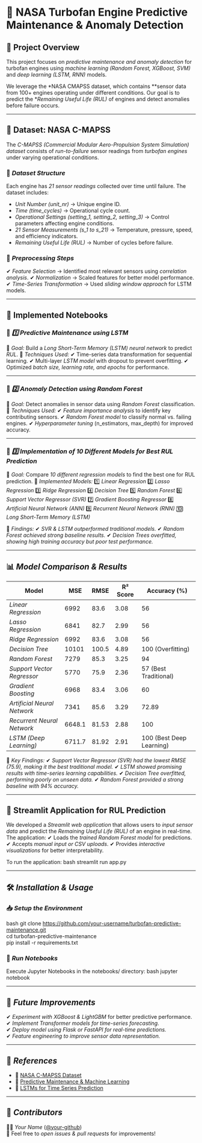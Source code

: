 # 🚀 NASA Turbofan Engine Predictive Maintenance & Anomaly Detection

## 📌 Project Overview
This project focuses on *predictive maintenance and anomaly detection* for turbofan engines using *machine learning (Random Forest, XGBoost, SVM)* and *deep learning (LSTM, RNN)* models.

We leverage the *NASA CMAPSS dataset, which contains **sensor data from 100+ engines operating under different conditions. Our goal is to predict the **Remaining Useful Life (RUL)* of engines and detect anomalies before failure occurs.

---

## 📂 Dataset: NASA C-MAPSS

The *C-MAPSS (Commercial Modular Aero-Propulsion System Simulation) dataset* consists of *run-to-failure* sensor readings from *turbofan engines* under varying operational conditions.

### 🔹 *Dataset Structure*
Each engine has *21 sensor readings* collected over time until failure. The dataset includes:
- *Unit Number (unit_nr)* → Unique engine ID.
- *Time (time_cycles)* → Operational cycle count.
- *Operational Settings (setting_1, setting_2, setting_3)* → Control parameters affecting engine conditions.
- *21 Sensor Measurements (s_1 to s_21)* → Temperature, pressure, speed, and efficiency indicators.
- *Remaining Useful Life (RUL)* → Number of cycles before failure.

### 🔹 *Preprocessing Steps*
✔ *Feature Selection* → Identified most relevant sensors using *correlation analysis*.
✔ *Normalization* → Scaled features for better model performance.
✔ *Time-Series Transformation* → Used *sliding window approach* for LSTM models.

---

## 📒 Implemented Notebooks

### 🧠 *1️⃣ Predictive Maintenance using LSTM*
📌 *Goal:* Build a *Long Short-Term Memory (LSTM) neural network* to predict *RUL*.
🔹 *Techniques Used:*
✔ Time-series data transformation for sequential learning.
✔ Multi-layer *LSTM model* with dropout to prevent overfitting.
✔ Optimized *batch size, learning rate, and epochs* for performance.

---

### 🌲 *2️⃣ Anomaly Detection using Random Forest*
📌 *Goal:* Detect anomalies in sensor data using *Random Forest* classification.
🔹 *Techniques Used:*
✔ *Feature importance analysis* to identify key contributing sensors.
✔ *Random Forest model* to classify normal vs. failing engines.
✔ *Hyperparameter tuning* (n_estimators, max_depth) for improved accuracy.

---

### 🤖 *3️⃣ Implementation of 10 Different Models for Best RUL Prediction*
📌 *Goal:* Compare *10 different regression models* to find the best one for RUL prediction.
🔹 *Implemented Models:*
1️⃣ *Linear Regression*
2️⃣ *Lasso Regression*
3️⃣ *Ridge Regression*
4️⃣ *Decision Tree*
5️⃣ *Random Forest*
6️⃣ *Support Vector Regressor (SVR)*
7️⃣ *Gradient Boosting Regressor*
8️⃣ *Artificial Neural Network (ANN)*
9️⃣ *Recurrent Neural Network (RNN)*
🔟 *Long Short-Term Memory (LSTM)*

🔹 *Findings:*
✔ *SVR & LSTM outperformed traditional models.*
✔ *Random Forest achieved strong baseline results.*
✔ *Decision Trees overfitted, showing high training accuracy but poor test performance.*

---

## 📊 *Model Comparison & Results*

| Model                          | MSE   | RMSE  | R² Score | Accuracy (%) |
|--------------------------------|-------|-------|----------|-------------|
| *Linear Regression*          | 6992  | 83.6  | 3.08     | 56          |
| *Lasso Regression*           | 6841  | 82.7  | 2.99     | 56          |
| *Ridge Regression*           | 6992  | 83.6  | 3.08     | 56          |
| *Decision Tree*              | 10101 | 100.5 | 4.89     | 100 (Overfitting) |
| *Random Forest*              | 7279  | 85.3  | 3.25     | 94          |
| *Support Vector Regressor*   | 5770  | 75.9  | 2.36     | 57 (Best Traditional) |
| *Gradient Boosting*          | 6968  | 83.4  | 3.06     | 60          |
| *Artificial Neural Network*  | 7341  | 85.6  | 3.29     | 72.89       |
| *Recurrent Neural Network*   | 6648.1| 81.53 | 2.88     | 100         |
| *LSTM (Deep Learning)*       | 6711.7| 81.92 | 2.91     | 100 (Best Deep Learning) |

📌 *Key Findings:*
✔ *Support Vector Regressor (SVR) had the lowest RMSE (75.9), making it the best traditional model.*
✔ *LSTM showed promising results with time-series learning capabilities.*
✔ *Decision Tree overfitted, performing poorly on unseen data.*
✔ *Random Forest provided a strong baseline with 94% accuracy.*

---

## 🎨 Streamlit Application for RUL Prediction

We developed a *Streamlit web application* that allows users to *input sensor data* and predict the *Remaining Useful Life (RUL)* of an engine in real-time. The application:
✔ Loads the *trained Random Forest model* for predictions.
✔ Accepts *manual input or CSV uploads*.
✔ Provides *interactive visualizations* for better interpretability.

To run the application:
bash
streamlit run app.py


---

## 🛠️ *Installation & Usage*

### 📥 *Setup the Environment*
bash
git clone https://github.com/your-username/turbofan-predictive-maintenance.git  
cd turbofan-predictive-maintenance  
pip install -r requirements.txt  


### 🏃 *Run Notebooks*
Execute Jupyter Notebooks in the notebooks/ directory:
bash
jupyter notebook


---

## 🚀 *Future Improvements*
✔ *Experiment with XGBoost & LightGBM* for better predictive performance.  
✔ *Implement Transformer models for time-series forecasting.*  
✔ *Deploy model using Flask or FastAPI for real-time predictions.*  
✔ *Feature engineering to improve sensor data representation.*  

---

## 📜 *References*
- 📄 [NASA C-MAPSS Dataset](https://data.nasa.gov/Aerospace/NASA-C-MAPSS-Dataset/)  
- 📄 [Predictive Maintenance & Machine Learning](https://arxiv.org/pdf/1709.05603.pdf)  
- 📄 [LSTMs for Time Series Prediction](https://www.tensorflow.org/tutorials/structured_data/time_series)  

---

## 🤝 *Contributors*
👨‍💻 *Your Name* ([@your-github](https://github.com/your-username))  
📩 Feel free to *open issues & pull requests* for improvements!
